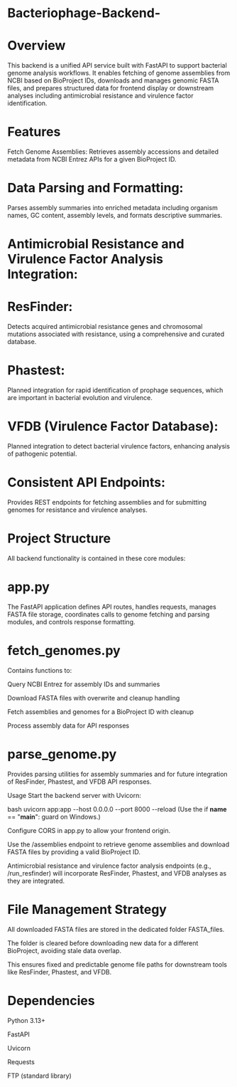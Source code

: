# Bacteriophage-Backend-
# Overview
This backend is a unified API service built with FastAPI to support bacterial genome analysis workflows. It enables fetching of genome assemblies from NCBI based on BioProject IDs, downloads and manages genomic FASTA files, and prepares structured data for frontend display or downstream analyses including antimicrobial resistance and virulence factor identification.

# Features
Fetch Genome Assemblies:
Retrieves assembly accessions and detailed metadata from NCBI Entrez APIs for a given BioProject ID.

# Data Parsing and Formatting:
Parses assembly summaries into enriched metadata including organism names, GC content, assembly levels, and formats descriptive summaries.

# Antimicrobial Resistance and Virulence Factor Analysis Integration:

# ResFinder:
Detects acquired antimicrobial resistance genes and chromosomal mutations associated with resistance, using a comprehensive and curated database.

# Phastest: 
Planned integration for rapid identification of prophage sequences, which are important in bacterial evolution and virulence.

# VFDB (Virulence Factor Database):
Planned integration to detect bacterial virulence factors, enhancing analysis of pathogenic potential.

# Consistent API Endpoints:
Provides REST endpoints for fetching assemblies and for submitting genomes for resistance and virulence analyses.

# Project Structure
All backend functionality is contained in these core modules:

# app.py
The FastAPI application defines API routes, handles requests, manages FASTA file storage, coordinates calls to genome fetching and parsing modules, and controls response formatting.

# fetch_genomes.py
Contains functions to:

Query NCBI Entrez for assembly IDs and summaries

Download FASTA files with overwrite and cleanup handling

Fetch assemblies and genomes for a BioProject ID with cleanup

Process assembly data for API responses

# parse_genome.py
Provides parsing utilities for assembly summaries and for future integration of ResFinder, Phastest, and VFDB API responses.

Usage
Start the backend server with Uvicorn:

bash
uvicorn app:app --host 0.0.0.0 --port 8000 --reload
(Use the if __name__ == "__main__": guard on Windows.)

Configure CORS in app.py to allow your frontend origin.

Use the /assemblies endpoint to retrieve genome assemblies and download FASTA files by providing a valid BioProject ID.

Antimicrobial resistance and virulence factor analysis endpoints (e.g., /run_resfinder) will incorporate ResFinder, Phastest, and VFDB analyses as they are integrated.

# File Management Strategy
All downloaded FASTA files are stored in the dedicated folder FASTA_files.

The folder is cleared before downloading new data for a different BioProject, avoiding stale data overlap.

This ensures fixed and predictable genome file paths for downstream tools like ResFinder, Phastest, and VFDB.

# Dependencies
Python 3.13+

FastAPI

Uvicorn

Requests

FTP (standard library)
